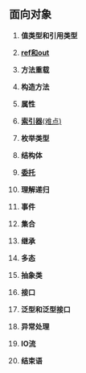 ## 面向对象

1. **值类型和引用类型**
2. <u>**ref和out**</u>
3. **方法重载**
4. **构造方法**
5. **属性**
6. <u>**索引器**(难点)</u>
7. **枚举类型**
8. **结构体**															                                                          															
9. <u>**委托**</u>
10. **理解递归**
11. **事件**





1. **集合**
2. **继承**
3. **多态**
4. **抽象类**
5. **接口**
6. **泛型和泛型接口**
7. **异常处理**
8. **IO流**
9. **结束语**

























